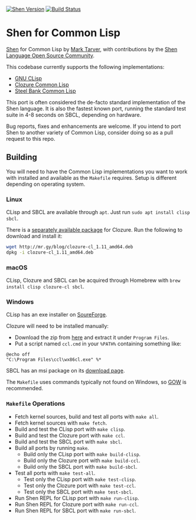 [![Shen Version](https://img.shields.io/badge/shen-20.0-blue.svg)](https://github.com/Shen-Language)
[![Build Status](https://travis-ci.org/Shen-Language/shen-cl.svg?branch=master)](https://travis-ci.org/Shen-Language/shen-cl)

# Shen for Common Lisp

[Shen](http://www.shenlanguage.org) for Common Lisp by [Mark Tarver](http://marktarver.com/), with contributions by the [Shen Language Open Source Community](https://github.com/Shen-Language).

This codebase currently supports the following implementations:

  * [GNU CLisp](http://www.clisp.org/)
  * [Clozure Common Lisp](http://ccl.clozure.com/)
  * [Steel Bank Common Lisp](http://www.sbcl.org/)

This port is often considered the de-facto standard implementation of the Shen language. It is also the fastest known port, running the standard test suite in 4-8 seconds on SBCL, depending on hardware.

Bug reports, fixes and enhancements are welcome. If you intend to port Shen to another variety of Common Lisp, consider doing so as a pull request to this repo.

## Building

You will need to have the Common Lisp implementations you want to work with installed and available as the `Makefile` requires. Setup is different depending on operating system.

### Linux

CLisp and SBCL are available through `apt`. Just run `sudo apt install clisp sbcl`.

There is a [separately available package](http://mr.gy/blog/clozure-cl-deb.html) for Clozure. Run the following to download and install it:

```bash
wget http://mr.gy/blog/clozure-cl_1.11_amd64.deb
dpkg -i clozure-cl_1.11_amd64.deb
```

### macOS

CLisp, Clozure and SBCL can be acquired through Homebrew with `brew install clisp clozure-cl sbcl`.

### Windows

CLisp has an exe installer on [SoureForge](https://sourceforge.net/projects/clisp/files/clisp/2.49/).

Clozure will need to be installed manually:
  * Download the zip from [here](https://ccl.clozure.com/download.html) and extract it under `Program Files`.
  * Put a script named `ccl.cmd` in your `%PATH%` containing something like:

```batch
@echo off
"C:\Program Files\ccl\wx86cl.exe" %*
```

SBCL has an msi package on its [download page](http://www.sbcl.org/platform-table.html).

The `Makefile` uses commands typically not found on Windows, so [GOW](https://github.com/bmatzelle/gow) is recommended.

### `Makefile` Operations

  * Fetch kernel sources, build and test all ports with `make all`.
  * Fetch kernel sources with `make fetch`.
  * Build and test the CLisp port with `make clisp`.
  * Build and test the Clozure port with `make ccl`.
  * Build and test the SBCL port with `make sbcl`.
  * Build all ports by running `make`.
    * Build only the CLisp port with `make build-clisp`.
    * Build only the Clozure port with `make build-ccl`.
    * Build only the SBCL port with `make build-sbcl`.
  * Test all ports with `make test-all`.
    * Test only the CLisp port with `make test-clisp`.
    * Test only the Clozure port with `make test-ccl`.
    * Test only the SBCL port with `make test-sbcl`.
  * Run Shen REPL for CLisp port with `make run-clisp`.
  * Run Shen REPL for Clozure port with `make run-ccl`.
  * Run Shen REPL for SBCL port with `make run-sbcl`.
